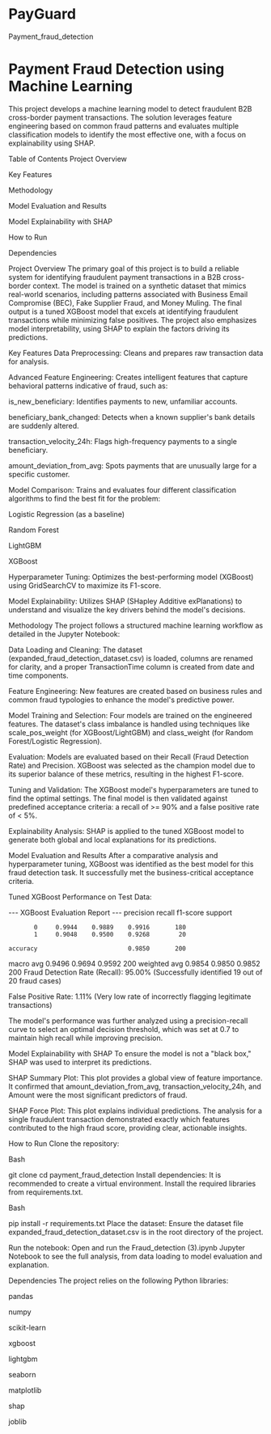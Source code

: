 # PayGuard
Payment_fraud_detection

# Payment Fraud Detection using Machine Learning
This project develops a machine learning model to detect fraudulent B2B cross-border payment transactions. The solution leverages feature engineering based on common fraud patterns and evaluates multiple classification models to identify the most effective one, with a focus on explainability using SHAP.

Table of Contents
Project Overview

Key Features

Methodology

Model Evaluation and Results

Model Explainability with SHAP

How to Run

Dependencies

Project Overview
The primary goal of this project is to build a reliable system for identifying fraudulent payment transactions in a B2B cross-border context. The model is trained on a synthetic dataset that mimics real-world scenarios, including patterns associated with Business Email Compromise (BEC), Fake Supplier Fraud, and Money Muling. The final output is a tuned XGBoost model that excels at identifying fraudulent transactions while minimizing false positives. The project also emphasizes model interpretability, using SHAP to explain the factors driving its predictions.

Key Features
Data Preprocessing: Cleans and prepares raw transaction data for analysis.

Advanced Feature Engineering: Creates intelligent features that capture behavioral patterns indicative of fraud, such as:

is_new_beneficiary: Identifies payments to new, unfamiliar accounts.

beneficiary_bank_changed: Detects when a known supplier's bank details are suddenly altered.

transaction_velocity_24h: Flags high-frequency payments to a single beneficiary.

amount_deviation_from_avg: Spots payments that are unusually large for a specific customer.

Model Comparison: Trains and evaluates four different classification algorithms to find the best fit for the problem:

Logistic Regression (as a baseline)

Random Forest

LightGBM

XGBoost

Hyperparameter Tuning: Optimizes the best-performing model (XGBoost) using GridSearchCV to maximize its F1-score.

Model Explainability: Utilizes SHAP (SHapley Additive exPlanations) to understand and visualize the key drivers behind the model's decisions.

Methodology
The project follows a structured machine learning workflow as detailed in the Jupyter Notebook:

Data Loading and Cleaning: The dataset (expanded_fraud_detection_dataset.csv) is loaded, columns are renamed for clarity, and a proper TransactionTime column is created from date and time components.

Feature Engineering: New features are created based on business rules and common fraud typologies to enhance the model's predictive power.

Model Training and Selection: Four models are trained on the engineered features. The dataset's class imbalance is handled using techniques like scale_pos_weight (for XGBoost/LightGBM) and class_weight (for Random Forest/Logistic Regression).

Evaluation: Models are evaluated based on their Recall (Fraud Detection Rate) and Precision. XGBoost was selected as the champion model due to its superior balance of these metrics, resulting in the highest F1-score.

Tuning and Validation: The XGBoost model's hyperparameters are tuned to find the optimal settings. The final model is then validated against predefined acceptance criteria: a recall of >= 90% and a false positive rate of < 5%.

Explainability Analysis: SHAP is applied to the tuned XGBoost model to generate both global and local explanations for its predictions.

Model Evaluation and Results
After a comparative analysis and hyperparameter tuning, XGBoost was identified as the best model for this fraud detection task. It successfully met the business-critical acceptance criteria.

Tuned XGBoost Performance on Test Data:

--- XGBoost Evaluation Report ---
              precision    recall  f1-score   support

           0     0.9944    0.9889    0.9916       180
           1     0.9048    0.9500    0.9268        20

    accuracy                         0.9850       200
   macro avg     0.9496    0.9694    0.9592       200
weighted avg     0.9854    0.9850    0.9852       200
Fraud Detection Rate (Recall): 95.00% (Successfully identified 19 out of 20 fraud cases)

False Positive Rate: 1.11% (Very low rate of incorrectly flagging legitimate transactions)

The model's performance was further analyzed using a precision-recall curve to select an optimal decision threshold, which was set at 0.7 to maintain high recall while improving precision.

Model Explainability with SHAP
To ensure the model is not a "black box," SHAP was used to interpret its predictions.

SHAP Summary Plot: This plot provides a global view of feature importance. It confirmed that amount_deviation_from_avg, transaction_velocity_24h, and Amount were the most significant predictors of fraud.

SHAP Force Plot: This plot explains individual predictions. The analysis for a single fraudulent transaction demonstrated exactly which features contributed to the high fraud score, providing clear, actionable insights.

How to Run
Clone the repository:

Bash

git clone <repository-url>
cd payment_fraud_detection
Install dependencies:
It is recommended to create a virtual environment. Install the required libraries from requirements.txt.

Bash

pip install -r requirements.txt
Place the dataset:
Ensure the dataset file expanded_fraud_detection_dataset.csv is in the root directory of the project.

Run the notebook:
Open and run the Fraud_detection (3).ipynb Jupyter Notebook to see the full analysis, from data loading to model evaluation and explanation.

Dependencies
The project relies on the following Python libraries:

pandas

numpy

scikit-learn

xgboost

lightgbm

seaborn

matplotlib

shap

joblib
